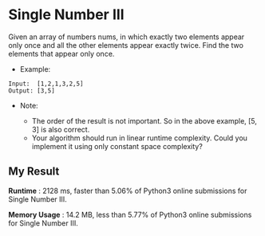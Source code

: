 # Single Number III

Given an array of numbers nums, in which exactly two elements appear only once and all the other elements appear exactly twice. Find the two elements that appear only once.

- Example:

```
Input:  [1,2,1,3,2,5]
Output: [3,5]
```

- Note:

  - The order of the result is not important. So in the above example, [5, 3] is also correct.
  - Your algorithm should run in linear runtime complexity. Could you implement it using only constant space complexity?


## My Result

**Runtime** : 2128 ms, faster than 5.06% of Python3 online submissions for Single Number III.

**Memory Usage** : 14.2 MB, less than 5.77% of Python3 online submissions for Single Number III.
